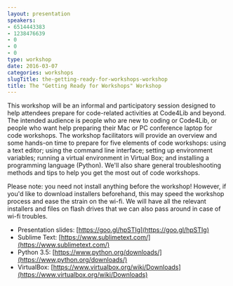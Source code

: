 ```yaml
---
layout: presentation
speakers:
- 6514443383
- 1238476639
- 0
- 0
- 0
type: workshop
date: 2016-03-07
categories: workshops
slugTitle: the-getting-ready-for-workshops-workshop
title: The "Getting Ready for Workshops" Workshop
---
```

This workshop will be an informal and participatory session designed to help attendees prepare for code-related activities at Code4Lib and beyond. The intended audience is people who are new to coding or Code4Lib, or people who want help preparing their Mac or PC conference laptop for code workshops. The workshop facilitators will provide an overview and some hands-on time to prepare for five elements of code workshops: using a text editor; using the command line interface; setting up environment variables; running a virtual environment in Virtual Box; and installing a programming language (Python). We'll also share general troubleshooting methods and tips to help you get the most out of code workshops.

Please note: you need not install anything before the workshop! However, if you'd like to download installers beforehand, this may speed the workshop process and ease the strain on the wi-fi. We will have all the relevant installers and files on flash drives that we can also pass around in case of wi-fi troubles.

  * Presentation slides: [https://goo.gl/hpSTIg](https://goo.gl/hpSTIg)
  * Sublime Text: [https://www.sublimetext.com/](https://www.sublimetext.com/)
  * Python 3.5: [https://www.python.org/downloads/](https://www.python.org/downloads/)
  * VirtualBox: [https://www.virtualbox.org/wiki/Downloads](https://www.virtualbox.org/wiki/Downloads)
